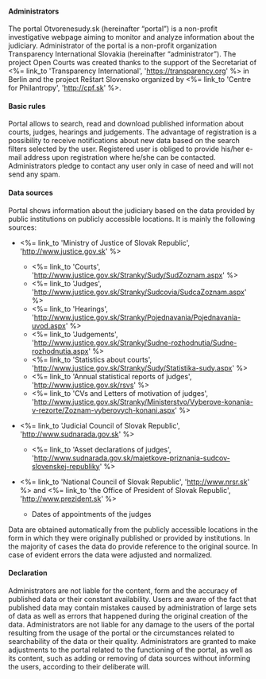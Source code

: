 #### Administrators

The portal Otvorenesudy.sk (hereinafter “portal”) is a non-profit investigative webpage aiming to monitor and analyze information about the judiciary. Administrator of the portal is a non-profit organization Transparency International Slovakia 
(hereinafter “administrator”). The project Open Courts was created thanks to the support of the Secretariat of
<%= link_to 'Transparency International', 'https://transparency.org' %>
in Berlin and the project Reštart Slovensko organized by <%= link_to 'Centre for Philantropy', 'http://cpf.sk' %>. 

#### Basic rules

Portal allows to search, read and download published information about courts, judges, hearings and judgements. The advantage of registration is a possibility to receive notifications about new data based on the search filters selected by the user. Registered user is obliged to provide his/her e-mail address upon registration where he/she can be contacted. Administrators pledge to contact any user only in case of need and will not send any spam.


#### Data sources

Portal shows information about the judiciary based on the data provided by public institutions on publicly accessible locations. It is mainly the following sources:

- <%= link_to 'Ministry of Justice of Slovak Republic', 'http://www.justice.gov.sk' %>
  - <%= link_to 'Courts', 'http://www.justice.gov.sk/Stranky/Sudy/SudZoznam.aspx' %>
  - <%= link_to 'Judges', 'http://www.justice.gov.sk/Stranky/Sudcovia/SudcaZoznam.aspx' %>
  - <%= link_to 'Hearings', 'http://www.justice.gov.sk/Stranky/Pojednavania/Pojednavania-uvod.aspx' %>
  - <%= link_to 'Judgements', 'http://www.justice.gov.sk/Stranky/Sudne-rozhodnutia/Sudne-rozhodnutia.aspx' %>
  - <%= link_to 'Statistics about courts', 'http://www.justice.gov.sk/Stranky/Sudy/Statistika-sudy.aspx' %>
  - <%= link_to 'Annual statistical reports of judges', 'http://www.justice.gov.sk/rsvs' %>
  - <%= link_to 'CVs and Letters of motivation of judges', 'http://www.justice.gov.sk/Stranky/Ministerstvo/Vyberove-konania-v-rezorte/Zoznam-vyberovych-konani.aspx' %>

- <%= link_to 'Judicial Council of Slovak Republic', 'http://www.sudnarada.gov.sk' %>
  - <%= link_to 'Asset declarations of judges', 'http://www.sudnarada.gov.sk/majetkove-priznania-sudcov-slovenskej-republiky' %>

- <%= link_to 'National Council of Slovak Republic', 'http://www.nrsr.sk' %> and <%= link_to 'the Office of President of Slovak Republic', 'http://www.prezident.sk' %>
  - Dates of appointments of the judges

Data are obtained automatically from the publicly accessible locations in the form in which they were originally published or provided by institutions. In the majority of cases the data do provide reference to the original source. In case of evident errors the data were adjusted and normalized.

#### Declaration

Administrators are not liable for the content, form and the accuracy of published data or their constant availability. Users are aware of the fact that published data may contain mistakes caused by administration of large sets of data as well as errors that happened during the original creation of the data. Administrators are not liable for any damage to the users of the portal resulting from the usage of the portal or the circumstances related to searchability of the data or their quality. Administrators are granted to make adjustments to the portal related to the functioning of the portal, as well as its content, such as adding or removing of data sources without informing the users, according to their deliberate will.
